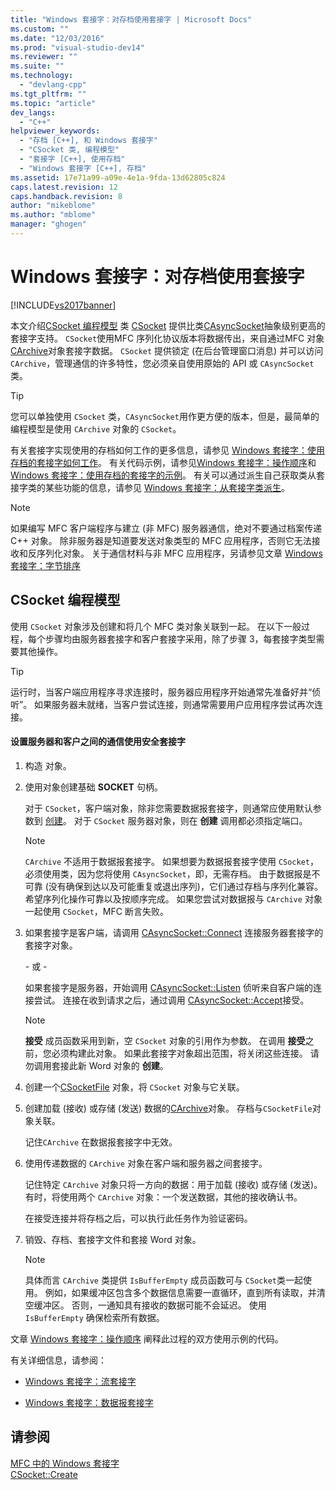 ```yaml
---
title: "Windows 套接字：对存档使用套接字 | Microsoft Docs"
ms.custom: ""
ms.date: "12/03/2016"
ms.prod: "visual-studio-dev14"
ms.reviewer: ""
ms.suite: ""
ms.technology: 
  - "devlang-cpp"
ms.tgt_pltfrm: ""
ms.topic: "article"
dev_langs: 
  - "C++"
helpviewer_keywords: 
  - "存档 [C++], 和 Windows 套接字"
  - "CSocket 类, 编程模型"
  - "套接字 [C++], 使用存档"
  - "Windows 套接字 [C++], 存档"
ms.assetid: 17e71a99-a09e-4e1a-9fda-13d62805c824
caps.latest.revision: 12
caps.handback.revision: 8
author: "mikeblome"
ms.author: "mblome"
manager: "ghogen"
---
```

# Windows 套接字：对存档使用套接字
[!INCLUDE[vs2017banner](../assembler/inline/includes/vs2017banner.md)]

本文介绍[CSocket 编程模型](#_core_the_csocket_programming_model) 类 [CSocket](../mfc/reference/csocket-class.md) 提供比类[CAsyncSocket](../mfc/reference/casyncsocket-class.md)抽象级别更高的套接字支持。  `CSocket`使用MFC 序列化协议版本将数据传出，来自通过MFC 对象[CArchive](../mfc/reference/carchive-class.md)对象套接字数据。  `CSocket` 提供锁定 \(在后台管理窗口消息\) 并可以访问 `CArchive`，管理通信的许多特性，您必须亲自使用原始的 API 或 `CAsyncSocket`类。  
  
> [!TIP]
>  您可以单独使用 `CSocket` 类，`CAsyncSocket`用作更方便的版本，但是，最简单的编程模型是使用 `CArchive` 对象的 `CSocket`。  
  
 有关套接字实现使用的存档如何工作的更多信息，请参见 [Windows 套接字：使用存档的套接字如何工作](../mfc/windows-sockets-how-sockets-with-archives-work.md)。  有关代码示例，请参见[Windows 套接字：操作顺序](../mfc/windows-sockets-sequence-of-operations.md)和 [Windows 套接字：使用存档的套接字的示例](../mfc/windows-sockets-example-of-sockets-using-archives.md)。  有关可以通过派生自己获取类从套接字类的某些功能的信息，请参见 [Windows 套接字：从套接字类派生](../mfc/windows-sockets-deriving-from-socket-classes.md)。  
  
> [!NOTE]
>  如果编写 MFC 客户端程序与建立 \(非 MFC\) 服务器通信，绝对不要通过档案传递 C\+\+ 对象。  除非服务器是知道要发送对象类型的 MFC 应用程序，否则它无法接收和反序列化对象。  关于通信材料与非 MFC 应用程序，另请参见文章 [Windows 套接字：字节排序](../mfc/windows-sockets-byte-ordering.md)  
  
##  <a name="_core_the_csocket_programming_model"></a> CSocket 编程模型  
 使用 `CSocket` 对象涉及创建和将几个 MFC 类对象关联到一起。  在以下一般过程，每个步骤均由服务器套接字和客户套接字采用，除了步骤 3，每套接字类型需要其他操作。  
  
> [!TIP]
>  运行时，当客户端应用程序寻求连接时，服务器应用程序开始通常先准备好并“侦听”。  如果服务器未就绪，当客户尝试连接，则通常需要用户应用程序尝试再次连接。  
  
#### 设置服务器和客户之间的通信使用安全套接字  
  
1.  构造 [](../mfc/reference/csocket-class.md "CSocket Class") 对象。  
  
2.  使用对象创建基础 **SOCKET** 句柄。  
  
     对于 `CSocket`，客户端对象，除非您需要数据报套接字，则通常应使用默认参数到 [创建](../Topic/CAsyncSocket::Create.md)。  对于 `CSocket` 服务器对象，则在 **创建** 调用都必须指定端口。  
  
    > [!NOTE]
    >  `CArchive` 不适用于数据报套接字。  如果想要为数据报套接字使用 `CSocket`，必须使用类，因为您将使用 `CAsyncSocket`，即，无需存档。  由于数据报是不可靠 \(没有确保到达以及可能重复或退出序列\)，它们通过存档与序列化兼容。  希望序列化操作可靠以及按顺序完成。  如果您尝试对数据报与 `CArchive` 对象一起使用 `CSocket`，MFC 断言失败。  
  
3.  如果套接字是客户端，请调用 [CAsyncSocket::Connect](../Topic/CAsyncSocket::Connect.md) 连接服务器套接字的套接字对象。  
  
     \- 或 \-  
  
     如果套接字是服务器，开始调用 [CAsyncSocket::Listen](../Topic/CAsyncSocket::Listen.md) 侦听来自客户端的连接尝试。  连接在收到请求之后，通过调用 [CAsyncSocket::Accept](../Topic/CAsyncSocket::Accept.md)接受。  
  
    > [!NOTE]
    >  **接受** 成员函数采用到新，空 `CSocket` 对象的引用作为参数。  在调用 **接受**之前，您必须构建此对象。  如果此套接字对象超出范围，将关闭这些连接。  请勿调用套接此新 Word 对象的 **创建**。  
  
4.  创建一个[CSocketFile](../mfc/reference/csocketfile-class.md) 对象，将 `CSocket` 对象与它关联。  
  
5.  创建加载 \(接收\) 或存储 \(发送\) 数据的[CArchive](../mfc/reference/carchive-class.md)对象。  存档与`CSocketFile`对象关联。  
  
     记住`CArchive` 在数据报套接字中无效。  
  
6.  使用传递数据的 `CArchive` 对象在客户端和服务器之间套接字。  
  
     记住特定 `CArchive` 对象只将一方向的数据：用于加载 \(接收\) 或存储 \(发送\)。  有时，将使用两个 `CArchive` 对象：一个发送数据，其他的接收确认书。  
  
     在接受连接并将存档之后，可以执行此任务作为验证密码。  
  
7.  销毁、存档、套接字文件和套接 Word 对象。  
  
    > [!NOTE]
    >  具体而言 `CArchive` 类提供 `IsBufferEmpty` 成员函数可与 `CSocket`类一起使用。  例如，如果缓冲区包含多个数据信息需要一直循环，直到所有读取，并清空缓冲区。  否则，一通知具有接收的数据可能不会延迟。  使用 `IsBufferEmpty` 确保检索所有数据。  
  
 文章 [Windows 套接字：操作顺序](../mfc/windows-sockets-sequence-of-operations.md) 阐释此过程的双方使用示例的代码。  
  
 有关详细信息，请参阅：  
  
-   [Windows 套接字：流套接字](../mfc/windows-sockets-stream-sockets.md)  
  
-   [Windows 套接字：数据报套接字](../mfc/windows-sockets-datagram-sockets.md)  
  
## 请参阅  
 [MFC 中的 Windows 套接字](../mfc/windows-sockets-in-mfc.md)   
 [CSocket::Create](../Topic/CSocket::Create.md)